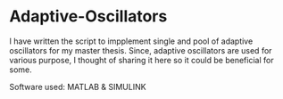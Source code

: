 # Adaptive-Oscillators

I have written the script to impplement single and pool of adaptive oscillators for my master thesis. Since, adaptive oscillators are used for various purpose, I thought of sharing it here so it could be beneficial for some. 

Software used: MATLAB & SIMULINK
